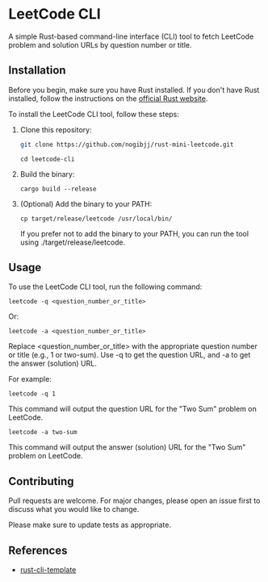 # LeetCode CLI

A simple Rust-based command-line interface (CLI) tool to fetch LeetCode problem and solution URLs by question number or title.

## Installation

Before you begin, make sure you have Rust installed. If you don't have Rust installed, follow the instructions on the [official Rust website](https://www.rust-lang.org/tools/install).

To install the LeetCode CLI tool, follow these steps:

1. Clone this repository:

   ```sh
   git clone https://github.com/nogibjj/rust-mini-leetcode.git
   ```
   ```
   cd leetcode-cli
    ```
2. Build the binary:
    ```
    cargo build --release
    ```
3. (Optional) Add the binary to your PATH:
    ```
    cp target/release/leetcode /usr/local/bin/
    ```
    If you prefer not to add the binary to your PATH, you can run the tool using ./target/release/leetcode.

## Usage
To use the LeetCode CLI tool, run the following command:


```
leetcode -q <question_number_or_title>
```
Or:
```
leetcode -a <question_number_or_title>
```
Replace <question_number_or_title> with the appropriate question number or title (e.g., 1 or two-sum). Use -q to get the question URL, and -a to get the answer (solution) URL.

For example:

```
leetcode -q 1
```
This command will output the question URL for the "Two Sum" problem on LeetCode.

```
leetcode -a two-sum
```
This command will output the answer (solution) URL for the "Two Sum" problem on LeetCode.

## Contributing
Pull requests are welcome. For major changes, please open an issue first to discuss what you would like to change.

Please make sure to update tests as appropriate.

## References

* [rust-cli-template](https://github.com/kbknapp/rust-cli-template)
